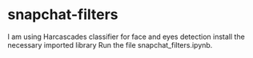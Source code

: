 # snapchat-filters
I am using Harcascades classifier for face and eyes detection
install the necessary imported library
Run the file snapchat_filters.ipynb.
